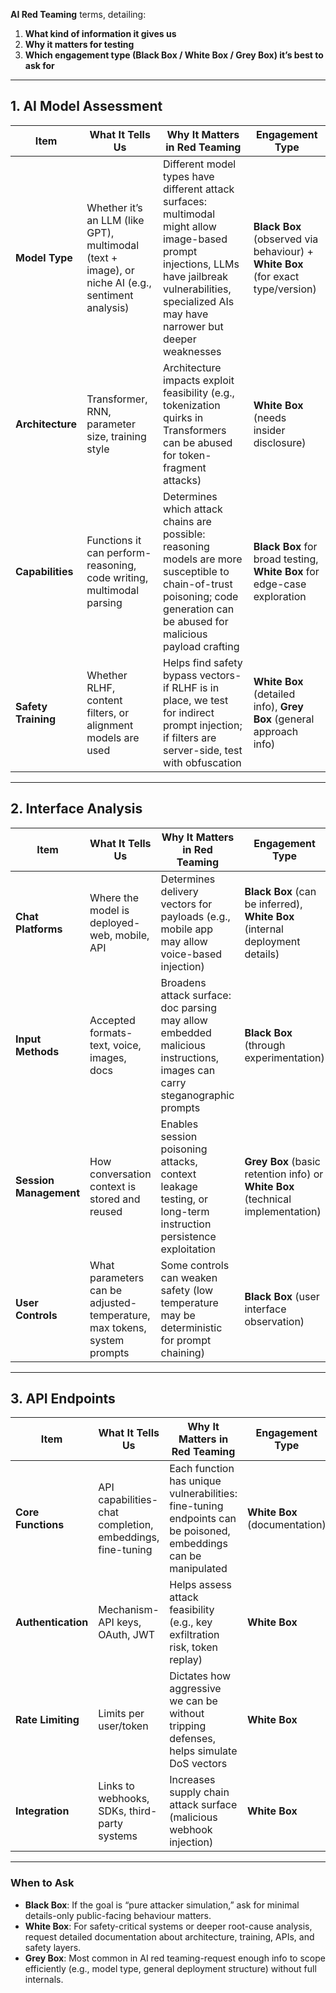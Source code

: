 **AI Red Teaming** terms, detailing:

1. **What kind of information it gives us**
2. **Why it matters for testing**
3. **Which engagement type (Black Box / White Box / Grey Box) it’s best to ask for**

---

## **1. AI Model Assessment**

| Item                | What It Tells Us                                                                                  | Why It Matters in Red Teaming                                                                                                                                                                            | Engagement Type                                                                 |
| ------------------- | ------------------------------------------------------------------------------------------------- | -------------------------------------------------------------------------------------------------------------------------------------------------------------------------------------------------------- | ------------------------------------------------------------------------------- |
| **Model Type**      | Whether it’s an LLM (like GPT), multimodal (text + image), or niche AI (e.g., sentiment analysis) | Different model types have different attack surfaces: multimodal might allow image-based prompt injections, LLMs have jailbreak vulnerabilities, specialized AIs may have narrower but deeper weaknesses | **Black Box** (observed via behaviour) + **White Box** (for exact type/version) |
| **Architecture**    | Transformer, RNN, parameter size, training style                                                  | Architecture impacts exploit feasibility (e.g., tokenization quirks in Transformers can be abused for token-fragment attacks)                                                                            | **White Box** (needs insider disclosure)                                        |
| **Capabilities**    | Functions it can perform-reasoning, code writing, multimodal parsing                              | Determines which attack chains are possible: reasoning models are more susceptible to chain-of-trust poisoning; code generation can be abused for malicious payload crafting                             | **Black Box** for broad testing, **White Box** for edge-case exploration        |
| **Safety Training** | Whether RLHF, content filters, or alignment models are used                                       | Helps find safety bypass vectors-if RLHF is in place, we test for indirect prompt injection; if filters are server-side, test with obfuscation                                                           | **White Box** (detailed info), **Grey Box** (general approach info)             |

---

## **2. Interface Analysis**

| Item                   | What It Tells Us                                                        | Why It Matters in Red Teaming                                                                                           | Engagement Type                                                                 |
| ---------------------- | ----------------------------------------------------------------------- | ----------------------------------------------------------------------------------------------------------------------- | ------------------------------------------------------------------------------- |
| **Chat Platforms**     | Where the model is deployed-web, mobile, API                            | Determines delivery vectors for payloads (e.g., mobile app may allow voice-based injection)                             | **Black Box** (can be inferred), **White Box** (internal deployment details)    |
| **Input Methods**      | Accepted formats-text, voice, images, docs                              | Broadens attack surface: doc parsing may allow embedded malicious instructions, images can carry steganographic prompts | **Black Box** (through experimentation)                                         |
| **Session Management** | How conversation context is stored and reused                           | Enables session poisoning attacks, context leakage testing, or long-term instruction persistence exploitation           | **Grey Box** (basic retention info) or **White Box** (technical implementation) |
| **User Controls**      | What parameters can be adjusted-temperature, max tokens, system prompts | Some controls can weaken safety (low temperature may be deterministic for prompt chaining)                              | **Black Box** (user interface observation)                                      |

---

## **3. API Endpoints**

| Item               | What It Tells Us                                          | Why It Matters in Red Teaming                                                                                  | Engagement Type               |
| ------------------ | --------------------------------------------------------- | -------------------------------------------------------------------------------------------------------------- | ----------------------------- |
| **Core Functions** | API capabilities-chat completion, embeddings, fine-tuning | Each function has unique vulnerabilities: fine-tuning endpoints can be poisoned, embeddings can be manipulated | **White Box** (documentation) |
| **Authentication** | Mechanism-API keys, OAuth, JWT                            | Helps assess attack feasibility (e.g., key exfiltration risk, token replay)                                    | **White Box**                 |
| **Rate Limiting**  | Limits per user/token                                     | Dictates how aggressive we can be without tripping defenses, helps simulate DoS vectors                        | **White Box**                 |
| **Integration**    | Links to webhooks, SDKs, third-party systems              | Increases supply chain attack surface (malicious webhook injection)                                            | **White Box**                 |

---

### **When to Ask**

* **Black Box**: If the goal is “pure attacker simulation,” ask for minimal details-only public-facing behaviour matters.
* **White Box**: For safety-critical systems or deeper root-cause analysis, request detailed documentation about architecture, training, APIs, and safety layers.
* **Grey Box**: Most common in AI red teaming-request enough info to scope efficiently (e.g., model type, general deployment structure) without full internals.

